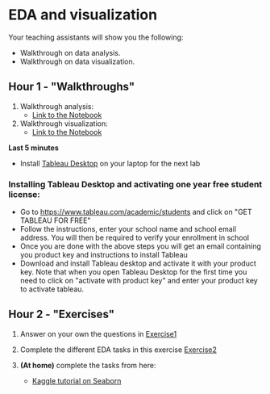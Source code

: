 # EDA and visualization

Your teaching assistants will show you the following:
- Walkthrough on data analysis.
- Walkthrough on data visualization.



## Hour 1 - "Walkthroughs"

1. Walkthrough analysis:
    - [Link to the Notebook](https://colab.research.google.com/github/michalis0/Business-Intelligence-and-Analytics/blob/master/week3%20-%20EDA%20and%20Visualization/walkthroughs/Introduction_to_Data_Analysis_through_examples.ipynb)
2. Walkthrough visualization: 
    - [Link to the Notebook](https://colab.research.google.com/github/michalis0/Business-Intelligence-and-Analytics/blob/master/week3%20-%20EDA%20and%20Visualization/walkthroughs/walkthroughs_week_3_BIA.ipynb)
    
    
**Last 5 minutes**
- Install [Tableau Desktop](https://www.tableau.com/products/desktop/download) on your laptop for the next lab

### Installing Tableau Desktop and activating one year free student license:

- Go to https://www.tableau.com/academic/students and click on "GET TABLEAU FOR FREE"
- Follow the instructions, enter your school name and school email address. You will then be required to verify your enrollment in school
- Once you are done with the above steps you will get an email containing you product key and instructions to install Tableau
- Download and install Tableau desktop and activate it with your product key. Note that when you open Tableau Desktop for the first time you need to click on "activate with product key" and enter your product key to activate tableau.


## Hour 2 - "Exercises"
1. Answer on your own the questions in [Exercise1](https://colab.research.google.com/github/michalis0/Business-Intelligence-and-Analytics/blob/master/week3%20-%20EDA%20and%20Visualization/Exercises/Exercise1_week3.ipynb)

2. Complete the different EDA tasks in this exercise [Exercise2](https://colab.research.google.com/github/michalis0/Business-Intelligence-and-Analytics/blob/master/week3%20-%20EDA%20and%20Visualization/Exercises/Exercise2_week3.ipynb)


3. **(At home)** complete the tasks from here:
    - [Kaggle tutorial on Seaborn](https://www.kaggle.com/kanncaa1/seaborn-tutorial-for-beginners)
